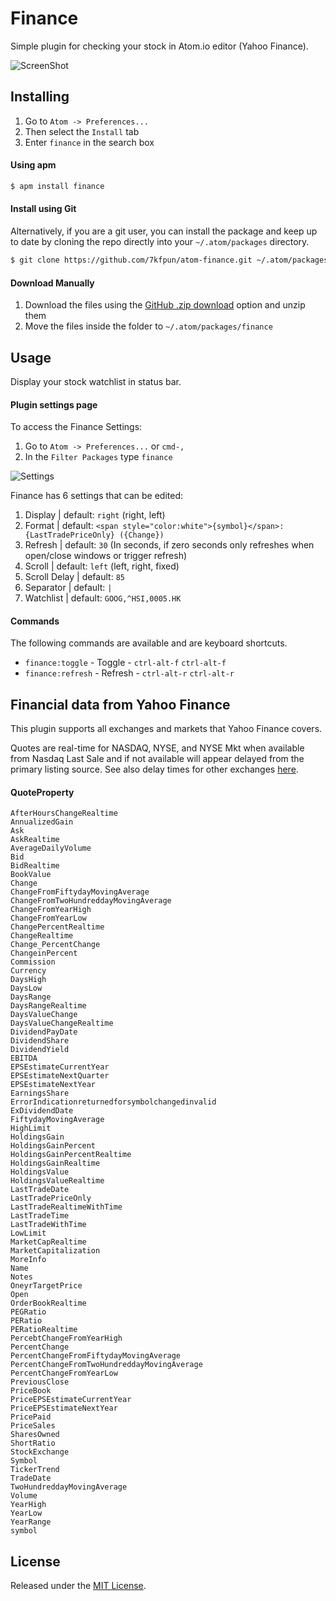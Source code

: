 # Finance

Simple plugin for checking your stock in Atom.io editor (Yahoo Finance).

![ScreenShot](https://raw.github.com/7kfpun/atom-finance/master/screenshot.gif)

## Installing

1. Go to `Atom -> Preferences...`
2. Then select the `Install` tab
3. Enter `finance` in the search box

#### Using apm

```sh
$ apm install finance
```

#### Install using Git

Alternatively, if you are a git user, you can install the package and keep up to date by cloning the repo directly into your `~/.atom/packages` directory.

```sh
$ git clone https://github.com/7kfpun/atom-finance.git ~/.atom/packages/finance
```

#### Download Manually

1. Download the files using the [GitHub .zip download](https://github.com/7kfpun/atom-finance/archive/master.zip) option and unzip them
2. Move the files inside the folder to `~/.atom/packages/finance`


## Usage

Display your stock watchlist in status bar.

#### Plugin settings page

To access the Finance Settings:

1. Go to `Atom -> Preferences...` or `cmd-,`
2. In the `Filter Packages` type `finance`

![Settings](https://raw.github.com/7kfpun/atom-finance/master/settings.png)

Finance has 6 settings that can be edited:

1. Display | default: `right` (right, left)
2. Format | default: `<span style="color:white">{symbol}</span>: {LastTradePriceOnly} ({Change})`
3. Refresh | default: `30` (In seconds, if zero seconds only refreshes when open/close windows or trigger refresh)
4. Scroll | default: `left` (left, right, fixed)
4. Scroll Delay | default: `85`
5. Separator | default: ` | `
6. Watchlist | default: `GOOG,^HSI,0005.HK`

#### Commands

The following commands are available and are keyboard shortcuts.

* `finance:toggle` - Toggle - `ctrl-alt-f` `ctrl-alt-f`
* `finance:refresh` - Refresh - `ctrl-alt-r` `ctrl-alt-r`


## Financial data from Yahoo Finance

This plugin supports all exchanges and markets that Yahoo Finance covers.

Quotes are real-time for NASDAQ, NYSE, and NYSE Mkt when available from Nasdaq Last Sale and if not available will appear delayed from the primary listing source. See also delay times for other exchanges [here](https://help.yahoo.com/kb/finance/SLN2310.html).

#### QuoteProperty

    AfterHoursChangeRealtime
    AnnualizedGain
    Ask
    AskRealtime
    AverageDailyVolume
    Bid
    BidRealtime
    BookValue
    Change
    ChangeFromFiftydayMovingAverage
    ChangeFromTwoHundreddayMovingAverage
    ChangeFromYearHigh
    ChangeFromYearLow
    ChangePercentRealtime
    ChangeRealtime
    Change_PercentChange
    ChangeinPercent
    Commission
    Currency
    DaysHigh
    DaysLow
    DaysRange
    DaysRangeRealtime
    DaysValueChange
    DaysValueChangeRealtime
    DividendPayDate
    DividendShare
    DividendYield
    EBITDA
    EPSEstimateCurrentYear
    EPSEstimateNextQuarter
    EPSEstimateNextYear
    EarningsShare
    ErrorIndicationreturnedforsymbolchangedinvalid
    ExDividendDate
    FiftydayMovingAverage
    HighLimit
    HoldingsGain
    HoldingsGainPercent
    HoldingsGainPercentRealtime
    HoldingsGainRealtime
    HoldingsValue
    HoldingsValueRealtime
    LastTradeDate
    LastTradePriceOnly
    LastTradeRealtimeWithTime
    LastTradeTime
    LastTradeWithTime
    LowLimit
    MarketCapRealtime
    MarketCapitalization
    MoreInfo
    Name
    Notes
    OneyrTargetPrice
    Open
    OrderBookRealtime
    PEGRatio
    PERatio
    PERatioRealtime
    PercebtChangeFromYearHigh
    PercentChange
    PercentChangeFromFiftydayMovingAverage
    PercentChangeFromTwoHundreddayMovingAverage
    PercentChangeFromYearLow
    PreviousClose
    PriceBook
    PriceEPSEstimateCurrentYear
    PriceEPSEstimateNextYear
    PricePaid
    PriceSales
    SharesOwned
    ShortRatio
    StockExchange
    Symbol
    TickerTrend
    TradeDate
    TwoHundreddayMovingAverage
    Volume
    YearHigh
    YearLow
    YearRange
    symbol

## License

Released under the [MIT License](http://opensource.org/licenses/MIT).
